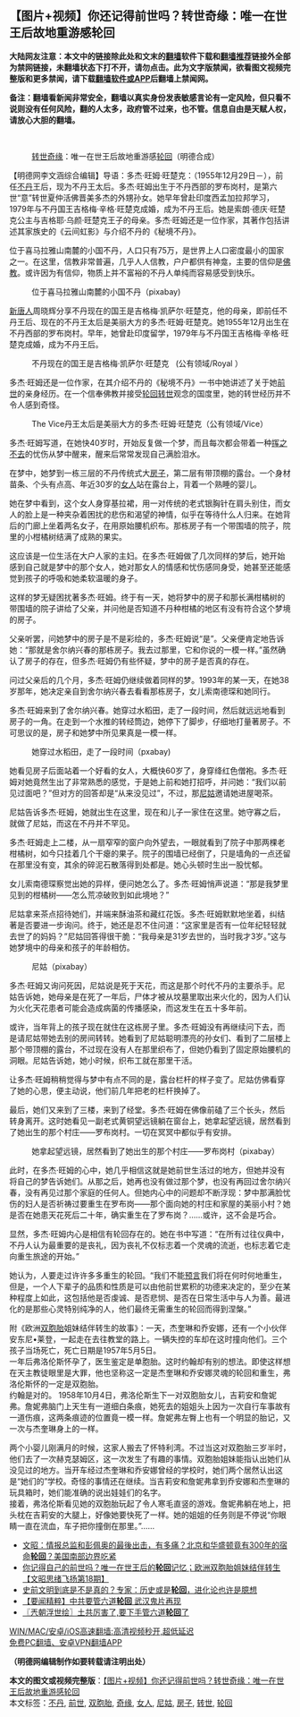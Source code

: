  <h2>【图片+视频】你还记得前世吗？转世奇缘：唯一在世王后故地重游感轮回</h2> <p class="notice"><b>大陆网友注意：本文中的链接除此处和文末的<a href="https://github.com/bannedbook/fanqiang" >翻墙</a>软件下载和<a href="https://github.com/killgcd/justmysocks/blob/master/README.md">翻墙推荐</a>链接外全部为禁网链接，未翻墙状态下打不开，请勿点击。此为文字版禁闻，欲看图文视频完整版和更多禁闻，请下载<a href="https://github.com/bannedbook/fanqiang">翻墙软件或APP</a>后翻墙上禁闻网。</p><p>备注：翻墙看新闻非常安全，翻墙以真实身份发表敏感言论有一定风险，但只看不说则没有任何风险，翻的人太多，政府管不过来，也不管。信息自由是天赋人权，请放心大胆的翻墙。</b></p>  <div class="entry"> <br /> <figure><figcaption class="wp-caption-text"><a href="https://www.bannedbook.org/bnews/tag/%e8%bd%ac%e4%b8%96/" class="st_tag internal_tag" rel="tag" title="标签 转世 下的日志">转世</a><a href="https://www.bannedbook.org/bnews/tag/%E5%A5%87%E7%BC%98/" class="st_tag internal_tag" rel="tag" title="标签 奇缘 下的日志">奇缘</a>：唯一在世王后故地重游感<a href="https://www.bannedbook.org/bnews/tag/%e8%bd%ae%e5%9b%9e/" class="st_tag internal_tag" rel="tag" title="标签 轮回 下的日志">轮回</a>（明德合成）</figcaption></figure> <p></p> <p></p> <p>【明德网李文涵综合编辑】导语：多杰·旺姆·旺楚克：（1955年12月29日－），前任<a href="https://www.bannedbook.org/bnews/tag/%E4%B8%8D%E4%B8%B9/" class="st_tag internal_tag" rel="tag" title="标签 不丹 下的日志">不丹</a>王后，现为不丹王太后。多杰·旺姆出生于不丹西部的罗布岗村，是第六世“意”转世夏仲活佛晋美多杰的外甥孙女。她早年曾赴印度西孟加拉邦学习，1979年与不丹国王吉格梅·辛格·旺楚克成婚，成为不丹王后。她是索朗·德庆·旺楚克公主与吉格耶·乌颜·旺楚克王子的母亲。多杰·旺姆还是一位作家，其著作包括讲述其家族史的《云间虹影》与介绍不丹的《秘境不丹》。</p> <p>位于喜马拉雅山南麓的小国不丹，人口只有75万，是世界上人口密度最小的国家之一。在这里，信教非常普遍，几乎人人信教，户户都供有神龛，主要的信仰是<span class='wp_keywordlink'><a href="https://www.qi-gong.me/buddhism/" title="佛教" target="_blank">佛教</a></span>。或许因为有信仰，物质上并不富裕的不丹人单纯而容易感受到快乐。</p> <figure id="attachment_22625" aria-describedby="caption-attachment-22625" style="width: 1062px" class="wp-caption alignnone"><figcaption id="caption-attachment-22625" class="wp-caption-text">位于喜马拉雅山南麓的小国不丹（pixabay)</figcaption></figure> <p><span class='wp_keywordlink_affiliate'><a href="https://www.ntdtv.com/" title="新唐人">新唐人</a></span>周晓辉分享不丹现在的国王是吉格梅‧凯萨尔‧旺楚克，他的母亲，即前任不丹王后、现在的不丹王太后是美丽大方的多杰‧旺姆‧旺楚克。她1955年12月出生在不丹西部的罗布岗村。早年，她曾赴印度留学，1979年与不丹国王吉格梅‧辛格‧旺楚克成婚，成为不丹王后。</p> <figure id="attachment_22627" aria-describedby="caption-attachment-22627" style="width: 1047px" class="wp-caption alignnone"><figcaption id="caption-attachment-22627" class="wp-caption-text">不丹现在的国王是吉格梅‧凯萨尔‧旺楚克   (公有领域/Royal ）</figcaption></figure> <p>多杰‧旺姆还是一位作家，在其介绍不丹的《秘境不丹》一书中她讲述了关于她<a href="https://www.bannedbook.org/bnews/tag/%e5%89%8d%e4%b8%96/" class="st_tag internal_tag" rel="tag" title="标签 前世 下的日志">前世</a>的亲身经历。在一个信奉佛教并接受<span class='wp_keywordlink'><a href="https://www.bannedbook.org/forum3/topic80.html" title="轮回转世">轮回转世</a></span>观念的国度里，她的转世经历并不令人感到奇怪。</p> <figure id="attachment_22628" aria-describedby="caption-attachment-22628" style="width: 952px" class="wp-caption alignnone"><figcaption id="caption-attachment-22628" class="wp-caption-text">The Vice丹王太后是美丽大方的多杰‧旺姆‧旺楚克（公有领域/Vice）</figcaption></figure> <p>多杰‧旺姆写道，在她快40岁时，开始反复做一个梦，而且每次都会带着一种<span class='wp_keywordlink'><a href="https://www.bannedbook.org/forum2/topic1699.html" title="正见网《章冬：挥之不去》" target="_blank">挥之不去</a></span>的忧伤从梦中醒来，醒来后常常发现自己满脸泪水。</p>  <p>在梦中，她梦到一栋三层的不丹传统式大<a href="https://www.bannedbook.org/bnews/tag/%e6%88%bf%e5%ad%90/" class="st_tag internal_tag" rel="tag" title="标签 房子 下的日志">房子</a>，第二层有带顶棚的露台。一个身材苗条、个头有点高、年近30岁的<a href="https://www.bannedbook.org/bnews/tag/%e5%a5%b3%e4%ba%ba/" class="st_tag internal_tag" rel="tag" title="标签 女人 下的日志">女人</a>站在露台上，背着一个熟睡的婴儿。</p> <p>她在梦中看到，这个女人身穿基拉裙，用一对传统的老式银胸针在肩头别住，而女人的脸上是一种夹杂着困扰的悲伤和渴望的神情，似乎在等待什么人归来。在她背后的门廊上坐着两名女子，在用原始腰机织布。那栋房子有一个带围墙的院子，院里的小柑橘树结满了成熟的果实。</p> <p>这应该是一位生活在大户人家的主妇。在多杰‧旺姆做了几次同样的梦后，她开始感到自己就是梦中的那个女人，她对那女人的情感和忧伤感同身受，她甚至还能感觉到孩子的呼吸和她柔软温暖的身子。</p> <p>这样的梦无疑困扰著多杰‧旺姆。终于有一天，她将梦中的房子和那长满柑橘树的带围墙的院子讲给了父亲，并问他是否知道不丹种柑橘的地区有没有符合这个梦境的房子。</p> <p>父亲听罢，问她梦中的房子是不是彩绘的，多杰‧旺姆说“是”。父亲便肯定地告诉她：“那就是舍尔纳兴春的那栋房子。我去过那里，它和你说的一模一样。”虽然确认了房子的存在，但多杰‧旺姆仍有些怀疑，梦中的房子是否真的存在。</p> <p>问过父亲后的几个月，多杰‧旺姆仍继续做着同样的梦。1993年的某一天，在她38岁那年，她决定亲自到舍尔纳兴春去看看那栋房子，女儿索南德琛和她同行。</p> <p>多杰‧旺姆来到了舍尔纳兴春。她穿过水稻田，走了一段时间，然后就远远地看到房子的一角。在走到一个水推的转经筒边，她停下了脚步，仔细地打量著房子。不可思议的是，房子和她梦中所见果真是一模一样。</p>  <figure id="attachment_22630" aria-describedby="caption-attachment-22630" style="width: 1049px" class="wp-caption alignnone"><figcaption id="caption-attachment-22630" class="wp-caption-text">她穿过水稻田，走了一段时间（pxabay)</figcaption></figure> <p>她看见房子后面站着一个好看的女人，大概快60岁了，身穿绛红色僧袍。多杰‧旺姆对她竟然生出了非常熟悉的感觉，于是她上前和她打招呼，并问她：“我们以前见过面吧？”但对方的回答却是“从来没见过”，不过，那<a href="https://www.bannedbook.org/bnews/tag/%e5%b0%bc%e5%a7%91/" class="st_tag internal_tag" rel="tag" title="标签 尼姑 下的日志">尼姑</a>邀请她进屋喝茶。</p> <p>尼姑告诉多杰‧旺姆，她就出生在这里，现在和儿子一家住在这里。她守寡之后，就做了尼姑，而这在不丹并不罕见。</p> <p>多杰‧旺姆走上二楼，从一扇窄窄的窗户向外望去，一眼就看到了院子中那两棵老柑橘树，如今只挂着几个干瘪的果子。院子的围墙已经倒了，只是墙角的一点还留在那里没有变，其余的碎泥石散落得到处都是。她心头顿时生出一股忧郁。</p> <p>女儿索南德琛察觉出她的异样，便问她怎么了。多杰‧旺姆悄声说道：“那是我梦里见到的柑橘树——怎么荒凉破败到如此境地？”</p> <p>尼姑拿来茶点招待她们，并端来酥油茶和藏红花饭。多杰‧旺姆默默地坐着，纠结著是否要进一步询问。终于，她还是忍不住问道：“这家里是否有一位年纪轻轻就去世了的妈妈？”尼姑回答得很干脆：“我母亲是31岁去世的，当时我才3岁。”这与她梦境中的母亲和孩子的年龄相仿。</p> <figure id="attachment_22629" aria-describedby="caption-attachment-22629" style="width: 1061px" class="wp-caption alignnone"><figcaption id="caption-attachment-22629" class="wp-caption-text">尼姑（pixabay）</figcaption></figure> <p>多杰‧旺姆又询问死因，尼姑说是死于天花，而这是那个时代不丹的主要杀手。尼姑告诉她，她母亲是在死了一年后，尸体才被从坟墓里取出来火化的，因为人们认为火化天花患者可能会造成病菌的传播感染，而这发生在五十多年前。</p> <p>或许，当年背上的孩子现在就住在这栋房子里。多杰‧旺姆没有再继续问下去，而是请尼姑带她去别的房间转转。她看到了尼姑聪明漂亮的孙女们、看到了二层楼上那个带顶棚的露台，不过现在没有人在那里织布了，但她仍看到了固定原始腰机的洞眼。尼姑告诉她，她小时候，织布工就在那里干活。</p>  <p>让多杰‧旺姆稍稍觉得与梦中有点不同的是，露台栏杆的样子变了。尼姑仿佛看穿了她的心思，便主动说，他们前几年把老的栏杆换掉了。</p> <p>最后，她们又来到了三楼，来到了经堂。多杰‧旺姆在佛像前磕了三个长头，然后转身离开。这时她看见一副老式黄铜望远镜躺在窗台上，她拿起望远镜，居然看到了她出生的那个村庄——罗布岗村。一切在冥冥中都似乎有安排。</p> <figure id="attachment_22631" aria-describedby="caption-attachment-22631" style="width: 1064px" class="wp-caption alignnone"><figcaption id="caption-attachment-22631" class="wp-caption-text">她拿起望远镜，居然看到了她出生的那个村庄——罗布岗村（pixabay）</figcaption></figure> <p>此时，在多杰‧旺姆的心中，她几乎相信这就是她前世生活过的地方，但她并没有将自己的梦告诉她们。从那之后，她再也没有做过那个梦，也没有再回过舍尔纳兴春，没有再见过那个家庭的任何人。但她内心中的问题却不断浮现：梦中那满脸忧伤的妇人是否祈祷过要重生在罗布岗——那个面向她的村庄和家屋的美丽小村？她是否在她患天花死后二十年，确实重生在了罗布岗？……或许，这不会是巧合。</p> <p>显然，多杰‧旺姆内心是相信有轮回存在的。她在书中写道：“在所有过往仪典中，不丹人认为最重要的是丧礼，因为丧礼不仅标志着一个灵魂的流逝，也标志着它走向重生旅途的开始。”</p> <p>她认为，人要走过许许多多重生的轮回。“我们不能<span class='wp_keywordlink'><a href="https://www.bannedbook.org/forum5/" title="预言玄学禁书下载" rel="nofollow">预言</a></span>我们将在何时何地重生，但是，一个人下辈子的品质和性质是可以由他前世累积的功德来决定的，至少在某种程度上如此，这包括他是否虔诚、是否悲悯、是否在日常生活中与人为善。最进化的是那些心灵特别纯净的人，他们最终无需重生的轮回而得到涅槃。”</p> <p>附《欧洲<a href="https://www.bannedbook.org/bnews/tag/%e5%8f%8c%e8%83%9e%e8%83%8e/" class="st_tag internal_tag" rel="tag" title="标签 双胞胎 下的日志">双胞胎</a>姐妹结伴转生的故事》：一天，杰奎琳和乔安娜，还有一个小伙伴安东尼•莱登，一起走在去往教堂的路上。一辆失控的车却在这时撞向他们。三个孩子当场死亡，死亡日期是1957年5月5日。<br /> 一年后弗洛伦斯怀孕了，医生鉴定是单胞胎。这时约翰却有别的想法。即使这样想在天主教徒眼里是大罪，他也坚称这一定是杰奎琳和乔安娜灵魂的轮回和重生，弗洛伦斯怀的一定是双胞胎。<br /> 约翰是对的。 1958年10月4日，弗洛伦斯生下一对双胞胎女儿，吉莉安和詹妮弗。詹妮弗脑门上天生有一道细白条痕，她死去的姐姐头上因为一次自行车事故有一道伤痕，这两条痕迹的位置竟一模一样。詹妮弗左臀上也有一个明显的胎记，又一次与杰奎琳身上的一样。</p> <p>两个小婴儿刚满月的时候，这家人搬去了怀特利湾。不过当这对双胞胎三岁半时，他们去了一次赫克瑟姆区，这一次发生了有趣的事情。双胞胎姐妹能指认出她们从没见过的地方。当开车经过杰奎琳和乔安娜曾经的学校时，她们两个居然认出这是“她们的”学校。奇怪的事情还在继续。当吉莉安和詹妮弗拿到乔安娜和杰奎琳的玩具箱时，她们能准确的说出娃娃们的名字。<br /> 接着，弗洛伦斯看见她的双胞胎玩起了令人寒毛直竖的游戏。詹妮弗躺在地上，把头枕在吉莉安的大腿上，好像她要快死了一样。她的姐姐的任务则是不停说“你眼睛一直在流血，车子把你撞倒在那里。”&#8230;&#8230;</p>  <ul class='op-related-articles' title='相关阅读'> <li><a href='https://www.bannedbook.org/bnews/cbnews/20210119/1470545.html' target='_blank'>文昭：情报总监和彭佩奥的最後出击，有多痛？北京和华盛顿竟有300年的宿命<b>轮回</b>？美国南部边界吃紧</a></li> <li><a href='https://www.bannedbook.org/bnews/bannedvideo/20210117/1469174.html' target='_blank'>你记得自己的前世吗？唯一在世王后的<b>轮回</b>记忆；欧洲双胞胎姐妹结伴转生【文昭思绪飞扬第18期】</a></li> <li><a href='https://www.bannedbook.org/bnews/cnnews/20210114/1467255.html' target='_blank'>史前文明到底是不是真的？专家：历史或是<b>轮回</b>，进化论也许是臆想</a></li> <li><a href='https://www.bannedbook.org/bnews/comments/20201231/1458402.html' target='_blank'>【要闻精粹】中共要管六道<b>轮回</b> 武汉鬼片再现</a></li> <li><a href='https://www.bannedbook.org/bnews/ssgc/20201230/1457483.html' target='_blank'>〖兲朝浮世绘〗土共厉害了,要下手管六道<b>轮回</b>了</a></li> </ul> <p class="texttj"> <a href="https://github.com/bannedbook/fanqiang/wiki/V2ray%E6%9C%BA%E5%9C%BA" target="_blank">WIN/MAC/安卓/iOS高速翻墙:高清视频秒开,超低延迟</a><br/> <a href="https://github.com/bannedbook/fanqiang/wiki/%E7%A6%81%E9%97%BB%E7%BD%91%E5%AE%89%E5%8D%93%E7%BF%BB%E5%A2%99%E6%96%B0%E9%97%BBAPP" target="_blank">免费PC翻墙、安卓VPN翻墙APP</a></p><p><strong>（明德网编辑制作如要转载请注明出处）</strong></p><a name='sharetosocial'></a>       <div><b>本文的图文或视频完整版</b>：<a href='https://www.bannedbook.org/bnews/comments/20210120/1471556.html'>【图片+视频】你还记得前世吗？转世奇缘：唯一在世王后故地重游感轮回</a></div>  </div><!--END ENTRY--> <div class="postfooter"> <div>本文标签：<a href="https://www.bannedbook.org/bnews/tag/%E4%B8%8D%E4%B8%B9/" rel="tag">不丹</a>, <a href="https://www.bannedbook.org/bnews/tag/%e5%89%8d%e4%b8%96/" rel="tag">前世</a>, <a href="https://www.bannedbook.org/bnews/tag/%e5%8f%8c%e8%83%9e%e8%83%8e/" rel="tag">双胞胎</a>, <a href="https://www.bannedbook.org/bnews/tag/%E5%A5%87%E7%BC%98/" rel="tag">奇缘</a>, <a href="https://www.bannedbook.org/bnews/tag/%e5%a5%b3%e4%ba%ba/" rel="tag">女人</a>, <a href="https://www.bannedbook.org/bnews/tag/%e5%b0%bc%e5%a7%91/" rel="tag">尼姑</a>, <a href="https://www.bannedbook.org/bnews/tag/%e6%88%bf%e5%ad%90/" rel="tag">房子</a>, <a href="https://www.bannedbook.org/bnews/tag/%e8%bd%ac%e4%b8%96/" rel="tag">转世</a>, <a href="https://www.bannedbook.org/bnews/tag/%e8%bd%ae%e5%9b%9e/" rel="tag">轮回</a></div>  </div><!--END POSTFOOTER--> 
